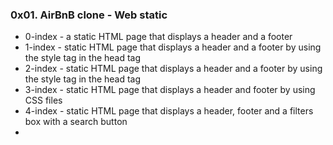 ### 0x01. AirBnB clone - Web static

* 0-index - a static HTML page that displays a header and a footer
* 1-index - static HTML page that displays a header and a footer by using the style tag in the head tag
* 2-index - static HTML page that displays a header and a footer by using the style tag in the head tag
* 3-index - static HTML page that displays a header and footer by using CSS files
* 4-index - static HTML page that displays a header, footer and a filters box with a search button
* 
